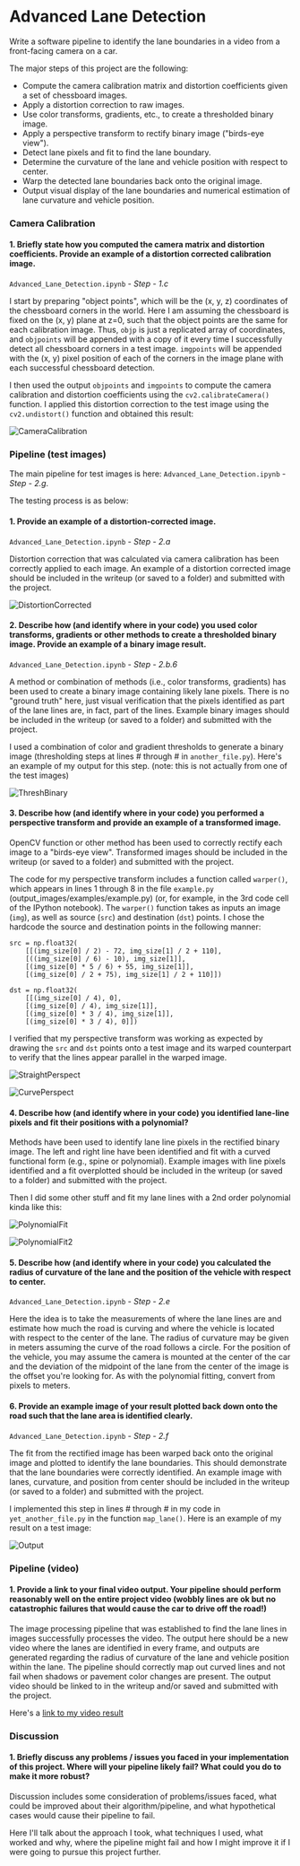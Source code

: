 # Advanced Lane Detection

Write a software pipeline to identify the lane boundaries in a video from a front-facing camera on a car.

The major steps of this project are the following:

* Compute the camera calibration matrix and distortion coefficients given a set of chessboard images.
* Apply a distortion correction to raw images.
* Use color transforms, gradients, etc., to create a thresholded binary image.
* Apply a perspective transform to rectify binary image ("birds-eye view").
* Detect lane pixels and fit to find the lane boundary.
* Determine the curvature of the lane and vehicle position with respect to center.
* Warp the detected lane boundaries back onto the original image.
* Output visual display of the lane boundaries and numerical estimation of lane curvature and vehicle position.


### Camera Calibration

#### 1. Briefly state how you computed the camera matrix and distortion coefficients. Provide an example of a distortion corrected calibration image.

`Advanced_Lane_Detection.ipynb` - *Step - 1.c*

I start by preparing "object points", which will be the (x, y, z) coordinates of the chessboard corners in the world. Here I am assuming the chessboard is fixed on the (x, y) plane at z=0, such that the object points are the same for each calibration image.  Thus, `objp` is just a replicated array of coordinates, and `objpoints` will be appended with a copy of it every time I successfully detect all chessboard corners in a test image.  `imgpoints` will be appended with the (x, y) pixel position of each of the corners in the image plane with each successful chessboard detection.  

I then used the output `objpoints` and `imgpoints` to compute the camera calibration and distortion coefficients using the `cv2.calibrateCamera()` function.  I applied this distortion correction to the test image using the `cv2.undistort()` function and obtained this result: 

![CameraCalibration](https://github.com/LuLi0077/SDC/blob/master/Advanced_Lane_Detection/output_images/CameraCalibration.png)


### Pipeline (test images)

The main pipeline for test images is here: `Advanced_Lane_Detection.ipynb` - *Step - 2.g*.

The testing process is as below:

#### 1. Provide an example of a distortion-corrected image.

`Advanced_Lane_Detection.ipynb` - *Step - 2.a*

Distortion correction that was calculated via camera calibration has been correctly applied to each image. An example of a distortion corrected image should be included in the writeup (or saved to a folder) and submitted with the project.

![DistortionCorrected](https://github.com/LuLi0077/SDC/blob/master/Advanced_Lane_Detection/output_images/DistortionCorrected.png)


#### 2. Describe how (and identify where in your code) you used color transforms, gradients or other methods to create a thresholded binary image. Provide an example of a binary image result.

`Advanced_Lane_Detection.ipynb` - *Step - 2.b.6*

A method or combination of methods (i.e., color transforms, gradients) has been used to create a binary image containing likely lane pixels. There is no "ground truth" here, just visual verification that the pixels identified as part of the lane lines are, in fact, part of the lines. Example binary images should be included in the writeup (or saved to a folder) and submitted with the project.

I used a combination of color and gradient thresholds to generate a binary image (thresholding steps at lines # through # in `another_file.py`).  Here's an example of my output for this step.  (note: this is not actually from one of the test images)

![ThreshBinary](https://github.com/LuLi0077/SDC/blob/master/Advanced_Lane_Detection/output_images/ThreshBinary.png)


#### 3. Describe how (and identify where in your code) you performed a perspective transform and provide an example of a transformed image.

OpenCV function or other method has been used to correctly rectify each image to a "birds-eye view". Transformed images should be included in the writeup (or saved to a folder) and submitted with the project.

The code for my perspective transform includes a function called `warper()`, which appears in lines 1 through 8 in the file `example.py` (output_images/examples/example.py) (or, for example, in the 3rd code cell of the IPython notebook).  The `warper()` function takes as inputs an image (`img`), as well as source (`src`) and destination (`dst`) points.  I chose the hardcode the source and destination points in the following manner:

```
src = np.float32(
    [[(img_size[0] / 2) - 72, img_size[1] / 2 + 110],
    [((img_size[0] / 6) - 10), img_size[1]],
    [(img_size[0] * 5 / 6) + 55, img_size[1]],
    [(img_size[0] / 2 + 75), img_size[1] / 2 + 110]])

dst = np.float32(
    [[(img_size[0] / 4), 0],
    [(img_size[0] / 4), img_size[1]],
    [(img_size[0] * 3 / 4), img_size[1]],
    [(img_size[0] * 3 / 4), 0]])

```

I verified that my perspective transform was working as expected by drawing the `src` and `dst` points onto a test image and its warped counterpart to verify that the lines appear parallel in the warped image.

![StraightPerspect](https://github.com/LuLi0077/SDC/blob/master/Advanced_Lane_Detection/output_images/StraightPerspect.png)


![CurvePerspect](https://github.com/LuLi0077/SDC/blob/master/Advanced_Lane_Detection/output_images/CurvePerspect.png)

#### 4. Describe how (and identify where in your code) you identified lane-line pixels and fit their positions with a polynomial?

Methods have been used to identify lane line pixels in the rectified binary image. The left and right line have been identified and fit with a curved functional form (e.g., spine or polynomial). Example images with line pixels identified and a fit overplotted should be included in the writeup (or saved to a folder) and submitted with the project.

Then I did some other stuff and fit my lane lines with a 2nd order polynomial kinda like this:


![PolynomialFit](https://github.com/LuLi0077/SDC/blob/master/Advanced_Lane_Detection/output_images/PolynomialFit.png)

![PolynomialFit2](https://github.com/LuLi0077/SDC/blob/master/Advanced_Lane_Detection/output_images/PolynomialFit2.png)


#### 5. Describe how (and identify where in your code) you calculated the radius of curvature of the lane and the position of the vehicle with respect to center.

`Advanced_Lane_Detection.ipynb` - *Step - 2.e*

Here the idea is to take the measurements of where the lane lines are and estimate how much the road is curving and where the vehicle is located with respect to the center of the lane. The radius of curvature may be given in meters assuming the curve of the road follows a circle. For the position of the vehicle, you may assume the camera is mounted at the center of the car and the deviation of the midpoint of the lane from the center of the image is the offset you're looking for. As with the polynomial fitting, convert from pixels to meters.



#### 6. Provide an example image of your result plotted back down onto the road such that the lane area is identified clearly.

`Advanced_Lane_Detection.ipynb` - *Step - 2.f*

The fit from the rectified image has been warped back onto the original image and plotted to identify the lane boundaries. This should demonstrate that the lane boundaries were correctly identified. An example image with lanes, curvature, and position from center should be included in the writeup (or saved to a folder) and submitted with the project.

I implemented this step in lines # through # in my code in `yet_another_file.py` in the function `map_lane()`.  Here is an example of my result on a test image:

![Output](https://github.com/LuLi0077/SDC/blob/master/Advanced_Lane_Detection/output_images/Output.png)


### Pipeline (video)

#### 1. Provide a link to your final video output. Your pipeline should perform reasonably well on the entire project video (wobbly lines are ok but no catastrophic failures that would cause the car to drive off the road!)

The image processing pipeline that was established to find the lane lines in images successfully processes the video. The output here should be a new video where the lanes are identified in every frame, and outputs are generated regarding the radius of curvature of the lane and vehicle position within the lane. The pipeline should correctly map out curved lines and not fail when shadows or pavement color changes are present. The output video should be linked to in the writeup and/or saved and submitted with the project.

Here's a [link to my video result](./project_video.mp4)


### Discussion

#### 1. Briefly discuss any problems / issues you faced in your implementation of this project. Where will your pipeline likely fail? What could you do to make it more robust?

Discussion includes some consideration of problems/issues faced, what could be improved about their algorithm/pipeline, and what hypothetical cases would cause their pipeline to fail.

Here I'll talk about the approach I took, what techniques I used, what worked and why, where the pipeline might fail and how I might improve it if I were going to pursue this project further.  
